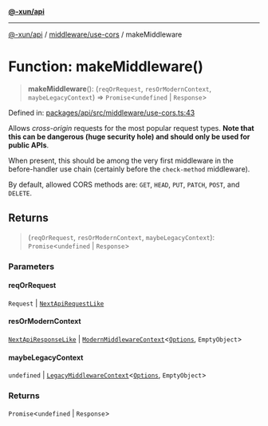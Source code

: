[**@-xun/api**](../../../README.md)

***

[@-xun/api](../../../README.md) / [middleware/use-cors](../README.md) / makeMiddleware

# Function: makeMiddleware()

> **makeMiddleware**(): (`reqOrRequest`, `resOrModernContext`, `maybeLegacyContext`) => `Promise`\<`undefined` \| `Response`\>

Defined in: [packages/api/src/middleware/use-cors.ts:43](https://github.com/Xunnamius/api-utils/blob/c09789cf368e76cc20c657b2a1b00afeebcaaa9d/packages/api/src/middleware/use-cors.ts#L43)

Allows _cross-origin_ requests for the most popular request types. **Note
that this can be dangerous (huge security hole) and should only be used for
public APIs**.

When present, this should be among the very first middleware in the
before-handler use chain (certainly before the `check-method` middleware).

By default, allowed CORS methods are: `GET`, `HEAD`, `PUT`, `PATCH`, `POST`,
and `DELETE`.

## Returns

> (`reqOrRequest`, `resOrModernContext`, `maybeLegacyContext`): `Promise`\<`undefined` \| `Response`\>

### Parameters

#### reqOrRequest

`Request` | [`NextApiRequestLike`](../../../index/interfaces/NextApiRequestLike.md)

#### resOrModernContext

[`NextApiResponseLike`](../../../index/type-aliases/NextApiResponseLike.md) | [`ModernMiddlewareContext`](../../../types/type-aliases/ModernMiddlewareContext.md)\<[`Options`](../type-aliases/Options.md), `EmptyObject`\>

#### maybeLegacyContext

`undefined` | [`LegacyMiddlewareContext`](../../../types/type-aliases/LegacyMiddlewareContext.md)\<[`Options`](../type-aliases/Options.md), `EmptyObject`\>

### Returns

`Promise`\<`undefined` \| `Response`\>
